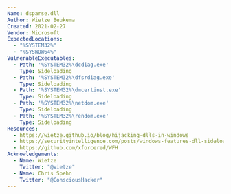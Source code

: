 ```yaml
---
Name: dsparse.dll
Author: Wietze Beukema
Created: 2021-02-27
Vendor: Microsoft
ExpectedLocations:
  - "%SYSTEM32%"
  - "%SYSWOW64%"
VulnerableExecutables:
  - Path: '%SYSTEM32%\dcdiag.exe'
    Type: Sideloading
  - Path: '%SYSTEM32%\dfsrdiag.exe'
    Type: Sideloading
  - Path: '%SYSTEM32%\dmcertinst.exe'
    Type: Sideloading
  - Path: '%SYSTEM32%\netdom.exe'
    Type: Sideloading
  - Path: '%SYSTEM32%\rendom.exe'
    Type: Sideloading
Resources:
  - https://wietze.github.io/blog/hijacking-dlls-in-windows
  - https://securityintelligence.com/posts/windows-features-dll-sideloading/
  - https://github.com/xforcered/WFH
Acknowledgements:
  - Name: Wietze
    Twitter: "@wietze"
  - Name: Chris Spehn
    Twitter: "@ConsciousHacker"
---
```


